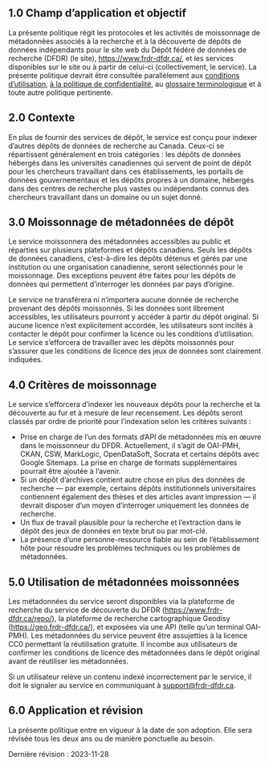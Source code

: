 
## 1.0	Champ d’application et objectif

La présente politique régit les protocoles et les activités de moissonnage de métadonnées associés à la recherche et à la découverte de dépôts de données indépendants pour le site web du Dépôt fédéré de données de recherche (DFDR) (le site), <a href="https://www.frdr-dfdr.ca/">https://www.frdr-dfdr.ca/</a>, et les services disponibles sur le site ou à partir de celui-ci (collectivement, le service). La présente politique devrait être consultée parallèlement aux [conditions d’utilisation](/policies/fr/conditions_d'utilisation/), [à la politique de confidentialité](/policies/fr/confidentialité/), au [glossaire terminologique](/policies/fr/glossaire/)
 et à toute autre politique pertinente.

## 2.0	Contexte

En plus de fournir des services de dépôt, le service est conçu pour indexer d’autres dépôts de données de recherche au Canada. Ceux-ci se répartissent généralement en trois catégories : les dépôts de données hébergés dans les universités canadiennes qui servent de point de dépôt pour les chercheurs travaillant dans ces établissements, les portails de données gouvernementaux et les dépôts propres à un domaine, hébergés dans des centres de recherche plus vastes ou indépendants connus des chercheurs travaillant dans un domaine ou un sujet donné.

## 3.0	Moissonnage de métadonnées de dépôt

Le service moissonnera des métadonnées accessibles au public et réparties sur plusieurs plateformes et dépôts canadiens. Seuls les dépôts de données canadiens, c’est-à-dire les dépôts détenus et gérés par une institution ou une organisation canadienne, seront sélectionnés pour le moissonnage. Des exceptions peuvent être faites pour les dépôts de données qui permettent d’interroger les données par pays d’origine.

Le service ne transférera ni n’importera aucune donnée de recherche provenant des dépôts moissonnés. Si les données sont librement accessibles, les utilisateurs pourront y accéder à partir du dépôt original. Si aucune licence n’est explicitement accordée, les utilisateurs sont incités à contacter le dépôt pour confirmer la licence ou les conditions d’utilisation. Le service s’efforcera de travailler avec les dépôts moissonnés pour s’assurer que les conditions de licence des jeux de données sont clairement indiquées.

## 4.0	Critères de moissonnage

Le service s’efforcera d’indexer les nouveaux dépôts pour la recherche et la découverte au fur et à mesure de leur recensement. Les dépôts seront classés par ordre de priorité pour l’indexation selon les critères suivants :

* Prise en charge de l’un des formats d’API de métadonnées mis en œuvre dans le moissonneur du DFDR. Actuellement, il s’agit de OAI-PMH, CKAN, CSW, MarkLogic, OpenDataSoft, Socrata et certains dépôts avec Google Sitemaps. La prise en charge de formats supplémentaires pourrait être ajoutée à l’avenir.
* Si un dépôt d’archives contient autre chose en plus des données de recherche — par exemple, certains dépôts institutionnels universitaires contiennent également des thèses et des articles avant impression — il devrait disposer d’un moyen d’interroger uniquement les données de recherche.
* Un flux de travail plausible pour la recherche et l’extraction dans le dépôt des jeux de données en texte brut ou par mot-clé.
* La présence d’une personne-ressource fiable au sein de l’établissement hôte pour résoudre les problèmes techniques ou les problèmes de métadonnées.

## 5.0 Utilisation de métadonnées moissonnées 

Les métadonnées du service seront disponibles via la plateforme de recherche du service de découverte du DFDR (<a href="https://www.frdr-dfdr.ca/repo/">https://www.frdr-dfdr.ca/repo/</a>), la plateforme de recherche cartographique Geodisy (<a href="https://geo.frdr-dfdr.ca/">https://geo.frdr-dfdr.ca/</a>), et exposées via une API (telle qu’un terminal OAI-PMH). Les métadonnées du service peuvent être assujetties à la licence CC0 permettant la réutilisation gratuite. Il incombe aux utilisateurs de confirmer les conditions de licence des métadonnées dans le dépôt original avant de réutiliser les métadonnées.

Si un utilisateur relève un contenu indexé incorrectement par le service, il doit le signaler au service en communiquant à [support@frdr-dfdr.ca](mailto:support@frdr-dfdr.ca). 

## 6.0 Application et révision

La présente politique entre en vigueur à la date de son adoption. Elle sera révisée tous les deux ans ou de manière ponctuelle au besoin.

Dernière révision : 2023-11-28
